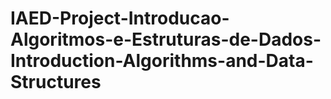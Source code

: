 # IAED-Project-Introducao-Algoritmos-e-Estruturas-de-Dados-Introduction-Algorithms-and-Data-Structures